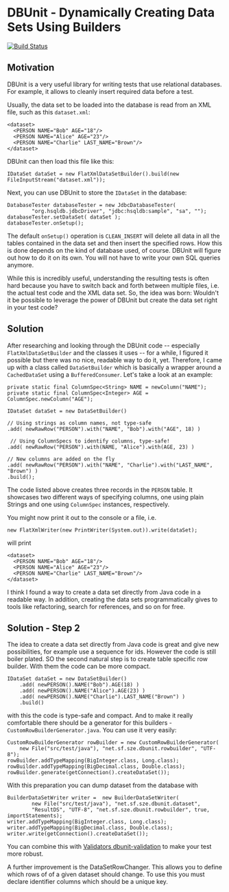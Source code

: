 # DBUnit - Dynamically Creating Data Sets Using Builders

[![Build Status](https://travis-ci.org/rafaelvs/dbunit-datasetbuilder.png)](https://travis-ci.org/rafaelvs/dbunit-datasetbuilder)

## Motivation

DBUnit is a very useful library for writing tests that use relational databases. For example, it allows to cleanly insert required data before a test.

Usually, the data set to be loaded into the database is read from an XML file, such as this `dataset.xml`:

    <dataset>
      <PERSON NAME="Bob" AGE="18"/>
      <PERSON NAME="Alice" AGE="23"/>
      <PERSON NAME="Charlie" LAST_NAME="Brown"/>
    </dataset>

DBUnit can then load this file like this:

    IDataSet dataSet = new FlatXmlDataSetBuilder().build(new FileInputStream("dataset.xml"));

Next, you can use DBUnit to store the `IDataSet` in the database:

    DatabaseTester databaseTester = new JdbcDatabaseTester(
            "org.hsqldb.jdbcDriver", "jdbc:hsqldb:sample", "sa", "");
    databaseTester.setDataSet( dataSet );
    databaseTester.onSetup();

The default `onSetup()` operation is `CLEAN_INSERT` will delete all data in all the tables contained in the data set and then insert the specified rows. How this is done depends on the kind of database used, of course. DBUnit will figure out how to do it on its own. You will not have to write your own SQL queries anymore.

While this is incredibly useful, understanding the resulting tests is often hard because you have to switch back and forth between multiple files, i.e. the actual test code and the XML data set. So, the idea was born: Wouldn't it be possible to leverage the power of DBUnit but create the data set right in your test code?

## Solution

After researching and looking through the DBUnit code -- especially `FlatXmlDataSetBuilder` and the classes it uses -- for a while, I figured it possible but there was no nice, readable way to do it, yet. Therefore, I came up with a class called `DataSetBuilder` which is basically a wrapper around a `CachedDataSet` using a `BufferedConsumer`. Let's take a look at an example:

    private static final ColumnSpec<String> NAME = newColumn("NAME");
    private static final ColumnSpec<Integer> AGE = ColumnSpec.newColumn("AGE");
    
    IDataSet dataSet = new DataSetBuilder()

    // Using strings as column names, not type-safe
    .add( newRawRow("PERSON").with("NAME", "Bob").with("AGE", 18) )

     // Using ColumnSpecs to identify columns, type-safe!
    .add( newRawRow("PERSON").with(NAME, "Alice").with(AGE, 23) )

    // New columns are added on the fly
    .add( newRawRow("PERSON").with("NAME", "Charlie").with("LAST_NAME", "Brown") )
    .build();

The code listed above creates three records in the `PERSON` table. It showcases two different ways of specifying columns, one using plain Strings and one using `ColumnSpec` instances, respectively.

You might now print it out to the console or a file, i.e.

    new FlatXmlWriter(new PrintWriter(System.out)).write(dataSet);

will print

    <dataset>
      <PERSON NAME="Bob" AGE="18"/>
      <PERSON NAME="Alice" AGE="23"/>
      <PERSON NAME="Charlie" LAST_NAME="Brown"/>
    </dataset>

I think I found a way to create a data set directly from Java code in a readable way. In addition, creating the data sets programmatically gives to tools like refactoring, search for references, and so on for free.

## Solution - Step 2
The idea to create a data set directly from Java code is great and give new possibilities, for example use a sequence for ids.
However the code is still boiler plated. SO the second natural step is to create table specific row builder.
With them the code can be more compact.

    IDataSet dataSet = new DataSetBuilder()
		.add( newPERSON().NAME("Bob").AGE(18) )
		.add( newPERSON().NAME("Alice").AGE(23) )
		.add( newPERSON().NAME("Charlie").LAST_NAME("Brown") )
		.build()


with this the code is type-safe and compact. And to make it really comfortable
there should be a generator for this builders - `CustomRowBuilderGenerator.java`.
You can use it very easily:

    CustomRowBuilderGenerator rowBuilder = new CustomRowBuilderGenerator(
        new File("src/test/java"), "net.sf.sze.dbunit.rowbuilder", "UTF-8");
    rowBuilder.addTypeMapping(BigInteger.class, Long.class);
    rowBuilder.addTypeMapping(BigDecimal.class, Double.class);
    rowBuilder.generate(getConnection().createDataSet());

With this preparation you can dump dataset from the database with

    BuilderDataSetWriter writer =  new BuilderDataSetWriter(
            new File("src/test/java"), "net.sf.sze.dbunit.dataset",
            "ResultDS", "UTF-8", "net.sf.sze.dbunit.rowbuilder", true, importStatements);
    writer.addTypeMapping(BigInteger.class, Long.class);
    writer.addTypeMapping(BigDecimal.class, Double.class);
    writer.write(getConnection().createDataSet());

You can combine this with [Validators dbunit-validation](https://github.com/opensource21/dbunit-validation)
to make your test more robust.

A further improvement is the DataSetRowChanger. This allows you to define
which rows of of a given dataset should change. To use this you must declare
identifier columns which should be a unique key.
